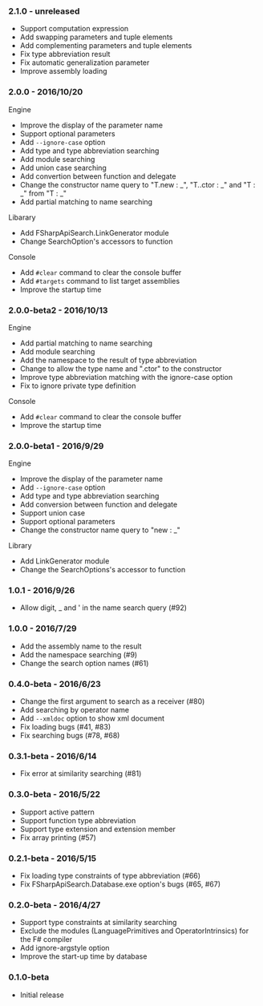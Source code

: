 ### 2.1.0 - unreleased
* Support computation expression
* Add swapping parameters and tuple elements
* Add complementing parameters and tuple elements
* Fix type abbreviation result
* Fix automatic generalization parameter
* Improve assembly loading

### 2.0.0 - 2016/10/20
Engine
* Improve the display of the parameter name
* Support optional parameters
* Add `--ignore-case` option
* Add type and type abbreviation searching
* Add module searching
* Add union case searching
* Add convertion between function and delegate
* Change the constructor name query to "T.new : _", "T..ctor : _" and "T : _" from "T : _"
* Add partial matching to name searching

Libarary
* Add FSharpApiSearch.LinkGenerator module
* Change SearchOption's accessors to function

Console
* Add `#clear` command to clear the console buffer
* Add `#targets` command to list target assemblies
* Improve the startup time

### 2.0.0-beta2 - 2016/10/13
Engine
* Add partial matching to name searching
* Add module searching
* Add the namespace to the result of type abbreviation
* Change to allow the type name and ".ctor" to the constructor
* Improve type abbreviation matching with the ignore-case option
* Fix to ignore private type definition

Console
* Add `#clear` command to clear the console buffer
* Improve the startup time

### 2.0.0-beta1 - 2016/9/29
Engine
* Improve the display of the parameter name
* Add `--ignore-case` option
* Add type and type abbreviation searching
* Add conversion between function and delegate
* Support union case
* Support optional parameters
* Change the constructor name query to "new : _"

Library
* Add LinkGenerator module
* Change the SearchOptions's accessor to function

### 1.0.1 - 2016/9/26
* Allow digit, _ and ' in the name search query (#92)

### 1.0.0 - 2016/7/29
* Add the assembly name to the result
* Add the namespace searching (#9)
* Change the search option names (#61)

### 0.4.0-beta - 2016/6/23
* Change the first argument to search as a receiver (#80)
* Add searching by operator name
* Add `--xmldoc` option to show xml document
* Fix loading bugs (#41, #83)
* Fix searching bugs (#78, #68)

### 0.3.1-beta - 2016/6/14
* Fix error at similarity searching (#81)

### 0.3.0-beta - 2016/5/22
* Support active pattern
* Support function type abbreviation
* Support type extension and extension member
* Fix array printing (#57)

### 0.2.1-beta - 2016/5/15
* Fix loading type constraints of type abbreviation (#66)
* Fix FSharpApiSearch.Database.exe option's bugs (#65, #67)

### 0.2.0-beta - 2016/4/27
* Support type constraints at similarity searching
* Exclude the modules (LanguagePrimitives and OperatorIntrinsics) for the F# compiler
* Add ignore-argstyle option
* Improve the start-up time by database

### 0.1.0-beta
* Initial release
